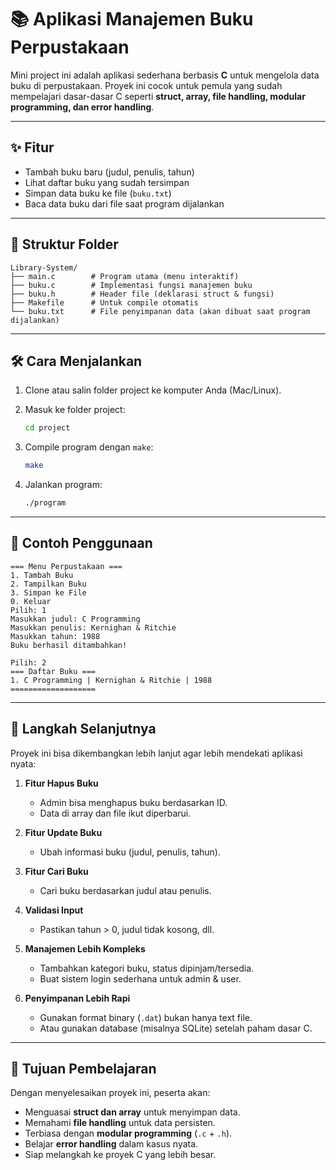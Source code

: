 # 📚 Aplikasi Manajemen Buku Perpustakaan

Mini project ini adalah aplikasi sederhana berbasis **C** untuk mengelola data buku di perpustakaan.
Proyek ini cocok untuk pemula yang sudah mempelajari dasar-dasar C seperti **struct, array, file handling, modular programming, dan error handling**.

---

## ✨ Fitur

* Tambah buku baru (judul, penulis, tahun)
* Lihat daftar buku yang sudah tersimpan
* Simpan data buku ke file (`buku.txt`)
* Baca data buku dari file saat program dijalankan

---

## 📂 Struktur Folder

```
Library-System/
├── main.c        # Program utama (menu interaktif)
├── buku.c        # Implementasi fungsi manajemen buku
├── buku.h        # Header file (deklarasi struct & fungsi)
├── Makefile      # Untuk compile otomatis
└── buku.txt      # File penyimpanan data (akan dibuat saat program dijalankan)
```

---

## 🛠️ Cara Menjalankan

1. Clone atau salin folder project ke komputer Anda (Mac/Linux).
2. Masuk ke folder project:

   ```bash
   cd project
   ```
3. Compile program dengan `make`:

   ```bash
   make
   ```
4. Jalankan program:

   ```bash
   ./program
   ```

---

## 📖 Contoh Penggunaan

```
=== Menu Perpustakaan ===
1. Tambah Buku
2. Tampilkan Buku
3. Simpan ke File
0. Keluar
Pilih: 1
Masukkan judul: C Programming
Masukkan penulis: Kernighan & Ritchie
Masukkan tahun: 1988
Buku berhasil ditambahkan!

Pilih: 2
=== Daftar Buku ===
1. C Programming | Kernighan & Ritchie | 1988
===================
```

---

## 🔮 Langkah Selanjutnya

Proyek ini bisa dikembangkan lebih lanjut agar lebih mendekati aplikasi nyata:

1. **Fitur Hapus Buku**

   * Admin bisa menghapus buku berdasarkan ID.
   * Data di array dan file ikut diperbarui.

2. **Fitur Update Buku**

   * Ubah informasi buku (judul, penulis, tahun).

3. **Fitur Cari Buku**

   * Cari buku berdasarkan judul atau penulis.

4. **Validasi Input**

   * Pastikan tahun > 0, judul tidak kosong, dll.

5. **Manajemen Lebih Kompleks**

   * Tambahkan kategori buku, status dipinjam/tersedia.
   * Buat sistem login sederhana untuk admin & user.

6. **Penyimpanan Lebih Rapi**

   * Gunakan format binary (`.dat`) bukan hanya text file.
   * Atau gunakan database (misalnya SQLite) setelah paham dasar C.

---

## 🎯 Tujuan Pembelajaran

Dengan menyelesaikan proyek ini, peserta akan:

* Menguasai **struct dan array** untuk menyimpan data.
* Memahami **file handling** untuk data persisten.
* Terbiasa dengan **modular programming** (`.c` + `.h`).
* Belajar **error handling** dalam kasus nyata.
* Siap melangkah ke proyek C yang lebih besar.
